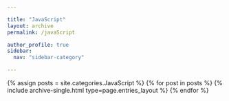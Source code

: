 ```yaml
---

title: "JavaScript"
layout: archive
permalink: /javaScript

author_profile: true
sidebar:
  nav: "sidebar-category"

---
```


{% assign posts = site.categories.JavaScript %}
{% for post in posts %} 
  {% include archive-single.html type=page.entries_layout %} 
{% endfor %}

